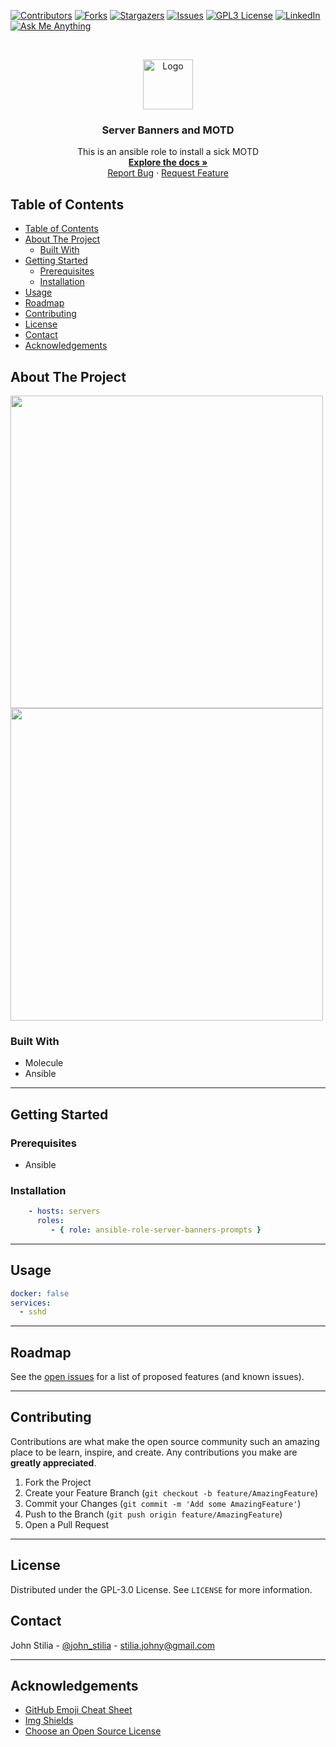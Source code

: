 [![Contributors][contributors-shield]][contributors-url]
[![Forks][forks-shield]][forks-url]
[![Stargazers][stars-shield]][stars-url]
[![Issues][issues-shield]][issues-url]
[![GPL3 License][license-shield]][license-url]
[![LinkedIn][linkedin-shield]][linkedin-url]
[![Ask Me Anything][ask-me-anything]][personal-page]

<!-- PROJECT LOGO -->
<br />
<p align="center">
  <a href="https://github.com/stiliajohny/ansible-role-server-banners-prompts">
    <img src="https://github.com/stiliajohny/ansible-role-server-banners-prompts/raw/main/.assets/logo.png" alt="Logo" width="80" height="80">
  </a>

  <h3 align="center">Server Banners and MOTD</h3>

  <p align="center">
    This is an ansible role to install a sick MOTD
    <br />
    <a href="https://github.com/stiliajohny/ansible-role-server-banners-prompts/README.md"><strong>Explore the docs »</strong></a>
    <br />
    <a href="https://github.com/stiliajohny/ansible-role-server-banners-prompts/issues/new?labels=i%3A+bug&template=1-bug-report.md">Report Bug</a>
    ·
    <a href="https://github.com/stiliajohny/ansible-role-server-banners-prompts/issues/new?labels=i%3A+enhancement&template=2-feature-request.md">Request Feature</a>
  </p>
</p>

<!-- TABLE OF CONTENTS -->

## Table of Contents

- [Table of Contents](#table-of-contents)
- [About The Project](#about-the-project)
  - [Built With](#built-with)
- [Getting Started](#getting-started)
  - [Prerequisites](#prerequisites)
  - [Installation](#installation)
- [Usage](#usage)
- [Roadmap](#roadmap)
- [Contributing](#contributing)
- [License](#license)
- [Contact](#contact)
- [Acknowledgements](#acknowledgements)

<!-- ABOUT THE PROJECT -->

## About The Project

<img src="https://github.com/stiliajohny/ansible-role-server-banners-prompts/raw/main/.assets/motd.png"  width="500" >

 <img src="https://github.com/stiliajohny/ansible-role-server-banners-prompts/raw/main/.assets/ssh_banner.png"  width="500" >


### Built With

- Molecule
- Ansible

---

## Getting Started


### Prerequisites

- Ansible

### Installation

```yaml
    - hosts: servers
      roles:
         - { role: ansible-role-server-banners-prompts }
```

---


## Usage

```yml
docker: false
services:
  - sshd
```
---

<!-- ROADMAP -->

## Roadmap

See the [open issues](https://github.com/stiliajohny/ansible-role-server-banners-prompts/issues) for a list of proposed features (and known issues).

---

<!-- CONTRIBUTING -->

## Contributing

Contributions are what make the open source community such an amazing place to be learn, inspire, and create. Any contributions you make are **greatly appreciated**.

1. Fork the Project
2. Create your Feature Branch (`git checkout -b feature/AmazingFeature`)
3. Commit your Changes (`git commit -m 'Add some AmazingFeature'`)
4. Push to the Branch (`git push origin feature/AmazingFeature`)
5. Open a Pull Request

---

<!-- LICENSE -->

## License

Distributed under the GPL-3.0 License. See `LICENSE` for more information.

<!-- CONTACT -->

## Contact

John Stilia   - [@john_stilia](https://twitter.com/john_stilia) - stilia.johny@gmail.com

<!--
Project Link: [https://github.com/your_username/repo_name](https://github.com/your_username/repo_name)
-->

---

<!-- ACKNOWLEDGEMENTS -->

## Acknowledgements

- [GitHub Emoji Cheat Sheet](https://www.webpagefx.com/tools/emoji-cheat-sheet)
- [Img Shields](https://shields.io)
- [Choose an Open Source License](https://choosealicense.com)

<!-- MARKDOWN LINKS & IMAGES -->
<!-- https://www.markdownguide.org/basic-syntax/#reference-style-links -->

[contributors-shield]: https://img.shields.io/github/contributors/stiliajohny/ansible-role-server-banners-prompts.svg?style=for-the-badge
[contributors-url]: https://github.com/stiliajohny/ansible-role-server-banners-prompts/graphs/contributors
[forks-shield]: https://img.shields.io/github/forks/stiliajohny/ansible-role-server-banners-prompts.svg?style=for-the-badge
[forks-url]: https://github.com/stiliajohny/ansible-role-server-banners-prompts/network/members
[stars-shield]: https://img.shields.io/github/stars/stiliajohny/ansible-role-server-banners-prompts.svg?style=for-the-badge
[stars-url]: https://github.com/stiliajohny/ansible-role-server-banners-prompts/stargazers
[issues-shield]: https://img.shields.io/github/issues/stiliajohny/ansible-role-server-banners-prompts.svg?style=for-the-badge
[issues-url]: https://github.com/stiliajohny/ansible-role-server-banners-prompts/issues
[license-shield]: https://img.shields.io/github/license/stiliajohny/ansible-role-server-banners-prompts?style=for-the-badge
[license-url]: https://github.com/stiliajohny/ansible-role-server-banners-prompts/blob/master/LICENSE.txt
[linkedin-shield]: https://img.shields.io/badge/-LinkedIn-black.svg?style=for-the-badge&logo=linkedin&colorB=555
[linkedin-url]: https://linkedin.com/in/johnstilia/
[product-screenshot]: .assets/screenshot.png
[ask-me-anything]: https://img.shields.io/badge/Ask%20me-anything-1abc9c.svg?style=for-the-badge
[personal-page]: https://github.com/stiliajohny

